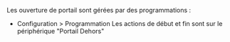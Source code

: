Les ouverture de portail sont gérées par des programmations : 
- Configuration > Programmation
Les actions de début et fin sont sur le périphérique "Portail Dehors"